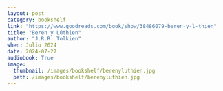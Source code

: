 ```yaml
---
layout: post
category: bookshelf
link: "https://www.goodreads.com/book/show/38486079-beren-y-l-thien"
title: "Beren y Lúthien"
author: "J.R.R. Tolkien"
when: Julio 2024
date: 2024-07-27
audiobook: True
image:
  thumbnail: /images/bookshelf/berenyluthien.jpg
  path: /images/bookshelf/berenyluthien.jpg
---
```

